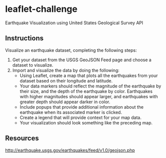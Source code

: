 # leaflet-challenge
Earthquake Visualization using United States Geological Survey API

## Instructions
Visualize an earthquake dataset, completing the following steps:
1. Get your dataset from the USGS GeoJSON Feed page and choose a dataset to visualize.
2. Import and visualize the data by doing the following:
    * Using Leaflet, create a map that plots all the earthquakes from your dataset based on their longitude and latitude.
    * Your data markers should reflect the magnitude of the earthquake by their size, and the depth of the earthquake by color. Earthquakes with higher magnitudes should appear larger, and earthquakes with greater depth should appear darker in color.
    * Include popups that provide additional information about the earthquake when its associated marker is clicked.
    * Create a legend that will provide context for your map data.
    * Your visualization should look something like the preceding map.

## Resources
http://earthquake.usgs.gov/earthquakes/feed/v1.0/geojson.php
